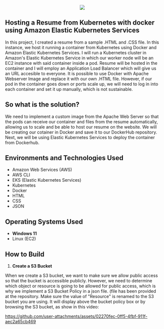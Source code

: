 <p align="center">
  <img src="https://i.imgur.com/MDJUGvO.png" 
</p>
  
##  Hosting a Resume from Kubernetes with docker using Amazon Elastic Kubernetes Services 

In this project, I created a resume from a sample .HTML and .CSS file. In this instance, we host it running a container from Kubernetes using Docker and Amazon Elastic Kubernetes Services. I will run a Kubernetes cluster in Amazon's Elastic Kubernetes Service in which our worker node will be an EC2 instance with said container inside a pod. Resume will be hosted in the container  and I will employ an Application Load Balancer which will give us an URL accesible to everyone. It is possible to use Docker with Apache Webserver Image and replace it with our own .HTML file. However, if our pod in the container goes down or ports scale up, we will need to log in into each container and set it up manually, which is not sustainable.
##  So what is the solution?

We need to implement a custom image from the Apache Web Server so that the pods can receive our container and files from the resume automatically, allowing us to scale and be able to host our resume on the website. We will be creating our cotainer in Docker and save it to our DockerHub repository. Next, we will be using Elastic Kubernetes Services to deploy the container from Dockerhub. 


<h2>Environments and Technologies Used</h2>

  - Amazon Web Services (AWS)
  - AWS CLI
  - EKS (Elastic Kubernetes Services) 
  - Kubernetes
  - Docker
  - HTML
  - CSS
  - JSON
  

<h2>Operating Systems Used</h2>

- **Windows 11**
- Linux (EC2)

<h2>How to Build</h2>

1. **Create a S3 Bucket**  

 When we create a S3 bucket, we want to make sure we allow public access so that the bucket is accessible publicly. However, we need to determine which object or resource is going to be allowed for public access, which is why we implement a S3 Bucket Policy in a json file. (file has been provided at the repository. Make sure the value of "Resource" is renamed to the S3 bucket you are using. It will display above the bucket policy box or by browsing the S3 bucket, as show in this video:

 

https://github.com/user-attachments/assets/02270fec-0ff5-4fbf-911f-aec2a65cb469
